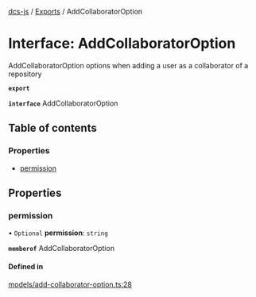 [dcs-js](../README.md) / [Exports](../modules.md) / AddCollaboratorOption

# Interface: AddCollaboratorOption

AddCollaboratorOption options when adding a user as a collaborator of a repository

**`export`**

**`interface`** AddCollaboratorOption

## Table of contents

### Properties

- [permission](AddCollaboratorOption.md#permission)

## Properties

### <a id="permission" name="permission"></a> permission

• `Optional` **permission**: `string`

**`memberof`** AddCollaboratorOption

#### Defined in

[models/add-collaborator-option.ts:28](https://github.com/unfoldingWord/dcs-js/blob/b29eb7a/models/add-collaborator-option.ts#L28)
